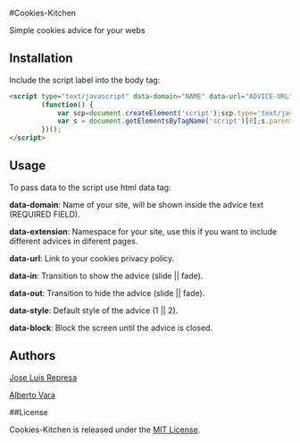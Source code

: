 #Cookies-Kitchen

Simple cookies advice for your webs

## Installation

Include the script label into the body tag:

```html
<script type="text/javascript" data-domain="NAME" data-url="ADVICE-URL">
		(function() {
		    var scp=document.createElement('script');scp.type='text/javascript';scp.async=true;scp.src=('https:'==document.location.protocol?'https://ssl':'http://www')+'.gobalo.es/js/cookiesKitchen.js';
		    var s = document.getElementsByTagName('script')[0];s.parentNode.insertBefore(scp, s);
		})();
</script>
```

## Usage

To pass data to the script use html data tag:

**data-domain**: 
Name of your site, will be shown inside the advice text (REQUIRED FIELD).

**data-extension**: 
Namespace for your site, use this if you want to include different advices in diferent pages.

**data-url**: 
Link to your cookies privacy policy.

**data-in**: 
Transition to show the advice (slide || fade).

**data-out**: 
Transition to hide the advice (slide || fade).

**data-style**:
Default style of the advice (1 || 2).

**data-block**:
Block the screen until the advice is closed.

## Authors

[Jose Luis Represa](https://github.com/josex2r)

[Alberto Vara](https://github.com/avara1986)

##License

Cookies-Kitchen is released under the [MIT License](http://opensource.org/licenses/MIT).
